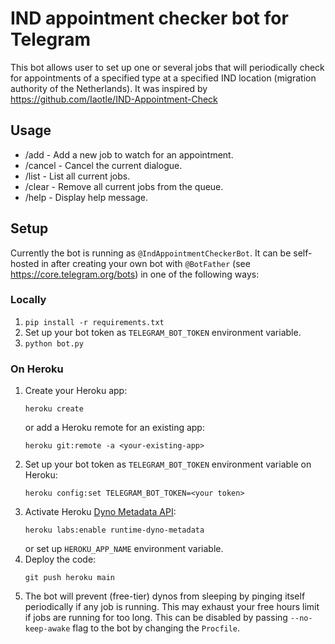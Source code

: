 # IND appointment checker bot for Telegram
This bot allows user to set up one or several jobs that will periodically check
for appointments of a specified type at a specified IND location (migration
authority of the Netherlands). It was inspired by https://github.com/Iaotle/IND-Appointment-Check

## Usage
* /add - Add a new job to watch for an appointment.
* /cancel - Cancel the current dialogue.
* /list - List all current jobs.
* /clear - Remove all current jobs from the queue.
* /help - Display help message.

## Setup
Currently the bot is running as `@IndAppointmentCheckerBot`. It can be
self-hosted in after creating your own bot with `@BotFather` (see
https://core.telegram.org/bots) in one of the following ways:

### Locally
1. `pip install -r requirements.txt`
2. Set up your bot token as `TELEGRAM_BOT_TOKEN` environment variable.
3. `python bot.py`

### On Heroku
1. Create your Heroku app:
    ```
    heroku create
    ```
   or add a Heroku remote for an existing app:
    ```
    heroku git:remote -a <your-existing-app>
    ```
2. Set up your bot token as `TELEGRAM_BOT_TOKEN` environment variable on Heroku:
    ```
    heroku config:set TELEGRAM_BOT_TOKEN=<your token>
    ```
3. Activate Heroku [Dyno Metadata API](https://devcenter.heroku.com/articles/dyno-metadata):
    ```
    heroku labs:enable runtime-dyno-metadata
    ```
   or set up `HEROKU_APP_NAME` environment variable.
4. Deploy the code:
    ```
    git push heroku main
    ```
5. The bot will prevent (free-tier) dynos from sleeping by pinging itself
   periodically if any job is running. This may exhaust your free hours limit
   if jobs are running for too long. This can be disabled by passing
   `--no-keep-awake` flag to the bot by changing the `Procfile`.
